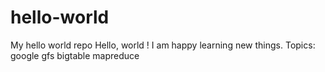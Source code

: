 # hello-world
My hello world repo
Hello, world !
I am happy learning new things.
Topics: google gfs bigtable mapreduce
